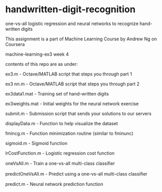 # handwritten-digit-recognition
 one-vs-all logistic regression and neural networks to recognize hand-written digits
 
 This assignment is a part of Machine Learning Course by Andrew Ng on Coursera
 
 machine-learning-ex3 week 4
 
 contents of this repo are as under:
 
 ex3.m - Octave/MATLAB script that steps you through part 1 
 
 ex3 nn.m - Octave/MATLAB script that steps you through part 2 
 
 ex3data1.mat - Training set of hand-written digits 
 
 ex3weights.mat - Initial weights for the neural network exercise 
 
 submit.m - Submission script that sends your solutions to our servers 
 
 displayData.m - Function to help visualize the dataset 
 
 fmincg.m - Function minimization routine (similar to fminunc) 
 
 sigmoid.m - Sigmoid function 
 
 lrCostFunction.m - Logistic regression cost function 
 
 oneVsAll.m - Train a one-vs-all multi-class classiﬁer 
 
 predictOneVsAll.m - Predict using a one-vs-all multi-class classiﬁer 
 
 predict.m - Neural network prediction function
